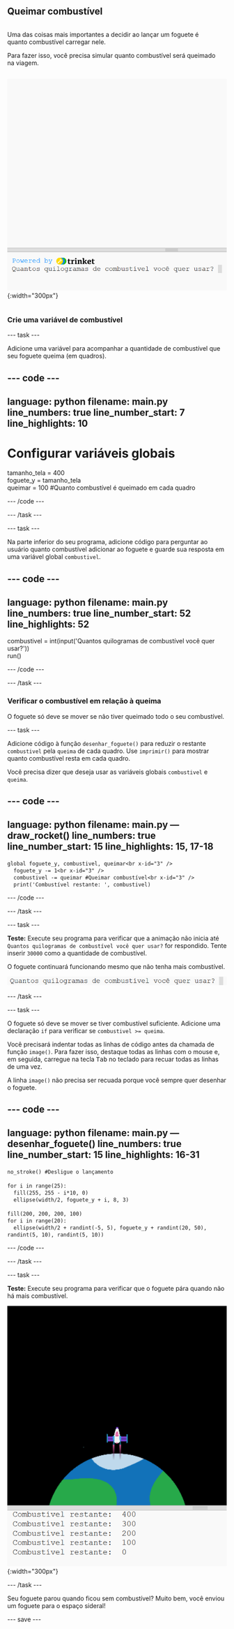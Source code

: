 ## Queimar combustível

<div style="display: flex; flex-wrap: wrap">
<div style="flex-basis: 200px; flex-grow: 1; margin-right: 15px;">

Uma das coisas mais importantes a decidir ao lançar um foguete é quanto combustível carregar nele. 

Para fazer isso, você precisa simular quanto combustível será queimado na viagem.
</div>

![O programa com uma pergunta na área de saída perguntando quanto combustível é necessário.](images/burn_question_full.png){:width="300px"}

</div>

### Crie uma variável de combustível

--- task ---

Adicione uma variável para acompanhar a quantidade de combustível que seu foguete queima (em quadros).

--- code ---
---
language: python filename: main.py line_numbers: true line_number_start: 7
line_highlights: 10
---

# Configurar variáveis globais
tamanho_tela = 400   
foguete_y = tamanho_tela  
queimar = 100 #Quanto combustível é queimado em cada quadro

--- /code ---

--- /task ---


--- task ---

Na parte inferior do seu programa, adicione código para perguntar ao usuário quanto combustível adicionar ao foguete e guarde sua resposta em uma variável global `combustivel`.

--- code ---
---
language: python filename: main.py line_numbers: true line_number_start: 52
line_highlights: 52
---

combustivel = int(input('Quantos quilogramas de combustível você quer usar?'))   
run()

--- /code ---

--- /task ---

### Verificar o combustível em relação à queima

O foguete só deve se mover se não tiver queimado todo o seu combustível.

--- task ---

Adicione código à função `desenhar_foguete()` para reduzir o restante `combustivel` pela `queima` de cada quadro. Use `imprimir()` para mostrar quanto combustível resta em cada quadro.

Você precisa dizer que deseja usar as variáveis globais `combustivel` e `queima`.

--- code ---
---
language: python filename: main.py — draw_rocket() line_numbers: true line_number_start: 15
line_highlights: 15, 17-18
---

    global foguete_y, combustivel, queimar<br x-id="3" />
      foguete_y -= 1<br x-id="3" />
      combustivel -= queimar #Queimar combustível<br x-id="3" />
      print('Combustível restante: ', combustivel)

--- /code ---

--- /task ---

--- task ---

**Teste:** Execute seu programa para verificar que a animação não inicia até `Quantos quilogramas de combustível você quer usar?` for respondido. Tente inserir `30000` como a quantidade de combustível.

O foguete continuará funcionando mesmo que não tenha mais combustível.

![O programa com uma pergunta na área de saída perguntando quanto combustível é necessário.](images/burn_question.png)

--- /task ---

--- task ---

O foguete só deve se mover se tiver combustível suficiente. Adicione uma declaração `if` para verificar se `combustivel >= queima`.

Você precisará indentar todas as linhas de código antes da chamada de função `image()`. Para fazer isso, destaque todas as linhas com o mouse e, em seguida, carregue na tecla <kbd>Tab</kbd> no teclado para recuar todas as linhas de uma vez.

A linha `image()` não precisa ser recuada porque você sempre quer desenhar o foguete.

--- code ---
---
language: python filename: main.py — desenhar_foguete() line_numbers: true line_number_start: 15
line_highlights: 16-31
---

    no_stroke() #Desligue o lançamento   
    
    for i in range(25):   
      fill(255, 255 - i*10, 0)   
      ellipse(width/2, foguete_y + i, 8, 3)    
    
    fill(200, 200, 200, 100)   
    for i in range(20):   
      ellipse(width/2 + randint(-5, 5), foguete_y + randint(20, 50), randint(5, 10), randint(5, 10))

--- /code ---

--- /task ---

--- task ---

**Teste:** Execute seu programa para verificar que o foguete pára quando não há mais combustível.

![Imagem de um foguete no meio da tela com a declaração 'Combustível restante: 0'.](images/burn_empty.png){:width="300px"}

--- /task ---

Seu foguete parou quando ficou sem combustível? Muito bem, você enviou um foguete para o espaço sideral!

--- save ---

